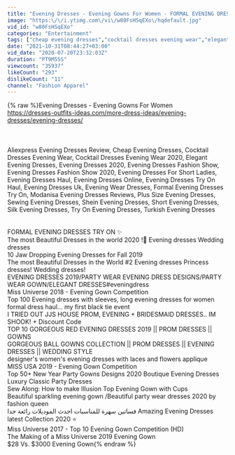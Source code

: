 ```yaml
---
title: "Evening Dresses - Evening Gowns For Women - FORMAL EVENING DRESSES"
image: "https:\/\/i.ytimg.com\/vi\/w80FsHSqEXo\/hqdefault.jpg"
vid_id: "w80FsHSqEXo"
categories: "Entertainment"
tags: ["cheap evening dresses","cocktail dresses evening wear","elegant evening dresses"]
date: "2021-10-31T08:44:27+03:00"
vid_date: "2020-07-20T23:32:03Z"
duration: "PT9M55S"
viewcount: "35937"
likeCount: "293"
dislikeCount: "11"
channel: "Fashion Apparel"
---
```

{% raw %}Evening Dresses - Evening Gowns For Women<br /><a rel="nofollow" target="blank" href="https://dresses-outfits-ideas.com/more-dress-ideas/evening-dresses/evening-dresses/">https://dresses-outfits-ideas.com/more-dress-ideas/evening-dresses/evening-dresses/</a><br /><br /><br /><br />Aliexpress Evening Dresses Review, Cheap Evening Dresses, Cocktail Dresses Evening Wear, Cocktail Dresses Evening Wear 2020, Elegant Evening Dresses, Evening Dresses 2020, Evening Dresses Fashion Show, Evening Dresses Fashion Show 2020, Evening Dresses For Short Ladies, Evening Dresses Haul, Evening Dresses Online, Evening Dresses Try On Haul, Evening Dresses Uk, Evening Wear Dresses, Formal Evening Dresses Try On, Modanisa Evening Dresses Reviews, Plus Size Evening Dresses, Sewing Evening Dresses, Shein Evening Dresses, Short Evening Dresses, Silk Evening Dresses, Try On Evening Dresses, Turkish Evening Dresses<br /><br /><br />FORMAL EVENING DRESSES TRY ON ✨<br />The most Beautiful Dresses in the world 2020 !👗 Evening dresses Wedding dresses<br />10 Jaw Dropping Evening Dresses for Fall 2019<br />The most Beautiful Dresses in the World #2 Evening dresses Princess dresses! Wedding dresses!<br />EVENING DRESSES 2019/PARTY WEAR EVENING DRESS DESIGNS/PARTY WEAR GOWN/ELEGANT DRESSES#eveningdress<br />Miss Universe 2018 - Evening Gown Competition<br />Top 100 Evening dresses with sleeves, long evening dresses for women<br />formal dress haul... my first black tie event<br />I TRIED OUT JJS HOUSE PROM, EVENING + BRIDESMAID DRESSES.. IM SHOOK! + Discount Code<br />TOP 10 GORGEOUS RED EVENING DRESSES 2019 ||  PROM DRESSES || GOWNS<br />GORGEOUS BALL GOWNS COLLECTION || PROM DRESSES || EVENING DRESSES || WEDDING STYLE<br />designer's women's evening dresses with laces and flowers applique<br />MISS USA 2019 - Evening Gown Competition<br />Top 50+ New Year Party Gowns Designs 2020 Boutique Evening Dresses Luxury Classic Party Dresses<br />Sew Along: How to make Illusion Top Evening Gown with Cups<br />Beautiful sparkling evening gown  /Beautiful party wear dresses 2020 by fashion queen<br />فساتين سهرة  للمناسبات احدث الموديلات رائعة جدا Amazing Evening Dresses latest Collection 2020 ⭐<br />Miss Universe 2017 - Top 10 Evening Gown Competition (HD)<br />The Making of a Miss Universe 2019 Evening Gown<br />$28 Vs. $3000 Evening Gown{% endraw %}
